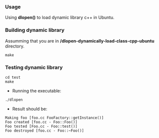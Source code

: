 ### Usage

Using **dlopen()** to load dynamic library c++ in Ubuntu.


### Building dynamic library


Assumming that you are in **/dlopen-dynamically-load-class-cpp-ubuntu** directory.


````
make
````

### Testing dynamic library

````
cd test
make
````

* Running the executable:

````
./dlopen
````

* Result should be: 

```
Making foo [foo.cc FooFactory::getInstance()]
Foo created [foo.cc - Foo::Foo()]
Foo tested [Foo.cc - Foo::test()]
Foo destroyed [foo.cc - Foo::~Foo()]
```
 
